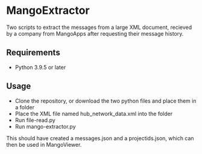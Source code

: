 # MangoExtractor
Two scripts to extract the messages from a large XML document, recieved by a company from MangoApps after requesting their message history.

## Requirements
- Python 3.9.5 or later

## Usage
- Clone the repository, or download the two python files and place them in a folder
- Place the XML file named hub_network_data.xml into the folder
- Run file-read.py
- Run mango-extractor.py

This should have created a messages.json and a projectids.json, which can then be used in MangoViewer.
